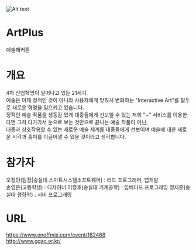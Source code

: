 ![Alt text](https://cfile1.onoffmix.com/images/event/182468/s.jpg)

# ArtPlus
예술해커톤

# 개요
4차 산업혁명이 일어나고 있는 21세기.  
예술은 이제 정적인 것이 아니라 사용자에게 맞춰서 변화하는 "Interactive Art"를 필두로 새로운 혁명을 일으키고 있습니다.  
정적인 예술 작품을 생동감 있게 대중들에게 선보일 수 있는 저희 "~" 서비스를 이용한다면 그저 다가가서 눈으로 보는 것만으로 끝나는 예술 작품이 아닌,  
대중과 상호작용할 수 있는 새로운 예술 세계를 대중들에게 선보이며 예술에 대한 새로운 시각과 흥미를 이끌어낼 수 있을 것이라고 생각합니다.  

# 참가자
오정민(팀장|숭실대 스마트시스템소프트웨어) : 리드 프로그래머, 앱개발  
손영은(고등학생) : 디자이너
이정호(숭실대 기계공학) : 임베디드 프로그래밍
정재훈(숭실대 행정학) : 서버 프로그래밍

# URL
https://www.onoffmix.com/event/182468  
http://www.ggac.or.kr/  

